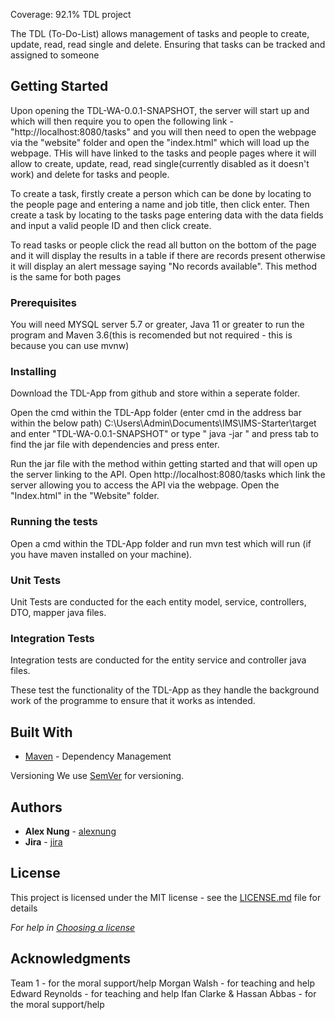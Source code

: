 
Coverage: 92.1% TDL project

The TDL (To-Do-List) allows management of tasks and people to create, update, read, read single and delete. Ensuring that tasks can be tracked and assigned to someone

## Getting Started

Upon opening the TDL-WA-0.0.1-SNAPSHOT, the server will start up and which will then require you to open the following link - "http://localhost:8080/tasks" and you will then need to open the webpage via the "website" folder and open the "index.html" which will load up the webpage. THis will have linked to the tasks and people pages where it will allow to create, update, read, read single(currently disabled as it doesn't work) and delete for tasks and people.

To create a task, firstly create a person which can be done by locating to the people page and entering a name and job title, then click enter.
Then create a task by locating to the tasks page entering data with the data fields and input a valid people ID and then click create.

To read tasks or people click the read all button on the bottom of the page and it will display the results in a table if there are records present otherwise it will display an alert message saying "No records available". This method is the same for both pages

### Prerequisites
You will need MYSQL server 5.7 or greater, Java 11 or greater to run the program and Maven 3.6(this is recomended but not required - this is because you can use mvnw)

### Installing
Download the TDL-App from github and store within a seperate folder.

Open the cmd within the TDL-App folder (enter cmd in the address bar within the below path) C:\Users\Admin\Documents\IMS\IMS-Starter\target and enter "TDL-WA-0.0.1-SNAPSHOT" or type " java -jar " and press tab to find the jar file with dependencies and press enter.

Run the jar file with the method within getting started and that will open up the server linking to the API.
Open http://localhost:8080/tasks which link the server allowing you to access the API via the webpage.
Open the "Index.html" in the "Website" folder.

### Running the tests
Open a cmd within the TDL-App folder and run mvn test which will run (if you have maven installed on your machine).


### Unit Tests 
Unit Tests are conducted for the each entity model, service, controllers, DTO, mapper java files.

### Integration Tests 
Integration tests are conducted for the entity service and controller java files.

These test the functionality of the TDL-App as they handle the background work of the programme to ensure that it works as intended.

## Built With

* [Maven](https://maven.apache.org/) - Dependency Management

Versioning
We use [SemVer](http://semver.org/) for versioning.

## Authors

* **Alex Nung** - [alexnung](https://github.com/alexnung)
* **Jira** - [jira](https://anung.atlassian.net/jira/software/projects/TWA/boards/10)

## License

This project is licensed under the MIT license - see the [LICENSE.md](LICENSE.md) file for details 

*For help in [Choosing a license](https://choosealicense.com/)*

## Acknowledgments
Team 1 - for the moral support/help
Morgan Walsh - for teaching and help
Edward Reynolds - for teaching and help
Ifan Clarke & Hassan Abbas - for the moral support/help
